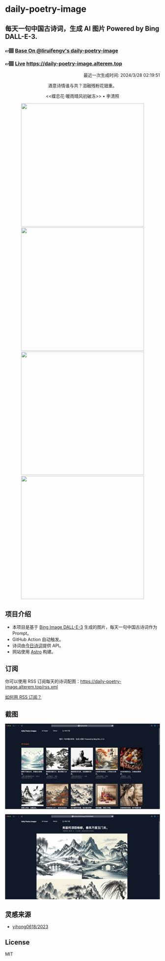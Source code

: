 
# daily-poetry-image

## 每天一句中国古诗词，生成 AI 图片 Powered by Bing DALL-E-3.

### 👉🏽 [Base On @liruifengv's daily-poetry-image](https://github.com/liruifengv/daily-poetry-image)

### 👉🏽 [Live](https://daily-poetry-image.alterem.top/) https://daily-poetry-image.alterem.top

<p align="right">
  最近一次生成时间: 2024/3/28 02:19:51
</p>
<p align="center">
酒意诗情谁与共？泪融残粉花钿重。
</p>
<p align="center">
<<蝶恋花·暖雨晴风初破冻>> • 李清照
</p>
<p align="center">
<img src="https://tse2.mm.bing.net/th/id/OIG2.u2B62VFcRKOhWLamq9L1" height="400" width="400" />
<img src="https://tse2.mm.bing.net/th/id/OIG2.Ll.5mVGFO23VIyN1hboU" height="400" width="400" />
<img src="https://tse4.mm.bing.net/th/id/OIG2.by9mXRoHEJgBv2RWjtNm" height="400" width="400" />
<img src="https://tse1.mm.bing.net/th/id/OIG2.5W1xN8IVJV0TtVfWitkL" height="400" width="400" />
</p>

## 项目介绍

-   本项目是基于 [Bing Image DALL-E-3](https://www.bing.com/images/create) 生成的图片，每天一句中国古诗词作为 Prompt。
-   GitHub Action 自动触发。
-   诗词由[今日诗词](https://www.jinrishici.com/)提供 API。
-   网站使用 [Astro](https://astro.build) 构建。

## 订阅

你可以使用 RSS 订阅每天的诗词配图：https://daily-poetry-image.alterem.top/rss.xml

[如何用 RSS 订阅？](https://zhuanlan.zhihu.com/p/55026716)

## 截图

![图片列表](./screenshots/Snipaste_2023-12-28_21-00-26.png)

![图片详情](./screenshots/Snipaste_2023-12-28_21-00-53.png)

## 灵感来源

-   [yihong0618/2023](https://github.com/yihong0618/2023)

## License

MIT

